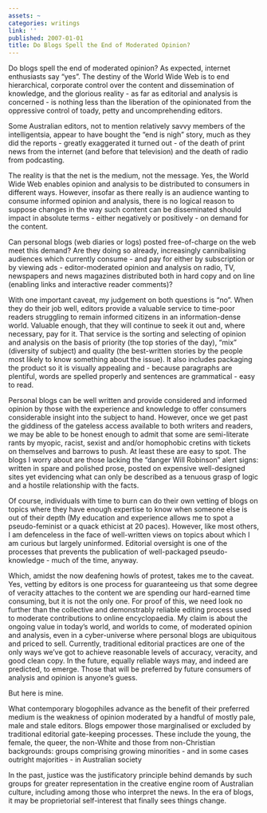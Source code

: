```yaml
---
assets: ~
categories: writings
link: ''
published: 2007-01-01
title: Do Blogs Spell the End of Moderated Opinion?
---
```

Do blogs spell the end of moderated opinion? As expected, internet
enthusiasts say “yes”. The destiny of the World Wide Web is to end
hierarchical, corporate control over the content and dissemination of
knowledge, and the glorious reality - as far as editorial and analysis
is concerned - is nothing less than the liberation of the opinionated
from the oppressive control of toady, petty and uncomprehending editors.

Some Australian editors, not to mention relatively savvy members of the
intelligentsia, appear to have bought the “end is nigh” story, much as
they did the reports - greatly exaggerated it turned out - of the death
of print news from the internet (and before that television) and the
death of radio from podcasting.

The reality is that the net is the medium, not the message. Yes, the
World Wide Web enables opinion and analysis to be distributed to
consumers in different ways. However, insofar as there really is an
audience wanting to consume informed opinion and analysis, there is no
logical reason to suppose changes in the way such content can be
disseminated should impact in absolute terms - either negatively or
positively - on demand for the content.

Can personal blogs (web diaries or logs) posted free-of-charge on the
web meet this demand? Are they doing so already, increasingly
cannibalising audiences which currently consume - and pay for either by
subscription or by viewing ads - editor-moderated opinion and analysis
on radio, TV, newspapers and news magazines distributed both in hard
copy and on line (enabling links and interactive reader comments)?

With one important caveat, my judgement on both questions is “no”. When
they do their job well, editors provide a valuable service to time-poor
readers struggling to remain informed citizens in an information-dense
world. Valuable enough, that they will continue to seek it out and,
where necessary, pay for it. That service is the sorting and selecting
of opinion and analysis on the basis of priority (the top stories of the
day), “mix” (diversity of subject) and quality (the best-written stories
by the people most likely to know something about the issue). It also
includes packaging the product so it is visually appealing and - because
paragraphs are plentiful, words are spelled properly and sentences are
grammatical - easy to read.

Personal blogs can be well written and provide considered and informed
opinion by those with the experience and knowledge to offer consumers
considerable insight into the subject to hand. However, once we get past
the giddiness of the gateless access available to both writers and
readers, we may be able to be honest enough to admit that some are
semi-literate rants by myopic, racist, sexist and and/or homophobic
cretins with tickets on themselves and barrows to push. At least these
are easy to spot. The blogs I worry about are those lacking the “danger
Will Robinson” alert signs: written in spare and polished prose, posted
on expensive well-designed sites yet evidencing what can only be
described as a tenuous grasp of logic and a hostile relationship with
the facts.

Of course, individuals with time to burn can do their own vetting of
blogs on topics where they have enough expertise to know when someone
else is out of their depth (My education and experience allows me to
spot a pseudo-feminist or a quack ethicist at 20 paces). However, like
most others, I am defenceless in the face of well-written views on
topics about which I am curious but largely uninformed. Editorial
oversight is one of the processes that prevents the publication of
well-packaged pseudo-knowledge - much of the time, anyway.

Which, amidst the now deafening howls of protest, takes me to the
caveat. Yes, vetting by editors is one process for guaranteeing us that
some degree of veracity attaches to the content we are spending our
hard-earned time consuming, but it is not the only one. For proof of
this, we need look no further than the collective and demonstrably
reliable editing process used to moderate contributions to online
encyclopaedia. My claim is about the ongoing value in today’s world, and
worlds to come, of moderated opinion and analysis, even in a
cyber-universe where personal blogs are ubiquitous and priced to sell.
Currently, traditional editorial practices are one of the only ways
we’ve got to achieve reasonable levels of accuracy, veracity, and good
clean copy. In the future, equally reliable ways may, and indeed are
predicted, to emerge. Those that will be preferred by future consumers
of analysis and opinion is anyone’s guess.

But here is mine.

What contemporary blogophiles advance as the benefit of their preferred
medium is the weakness of opinion moderated by a handful of mostly pale,
male and stale editors. Blogs empower those marginalised or excluded by
traditional editorial gate-keeping processes. These include the young,
the female, the queer, the non-White and those from non-Christian
backgrounds: groups comprising growing minorities - and in some cases
outright majorities - in Australian society

In the past, justice was the justificatory principle behind demands by
such groups for greater representation in the creative engine room of
Australian culture, including among those who interpret the news. In the
era of blogs, it may be proprietorial self-interest that finally sees
things change.